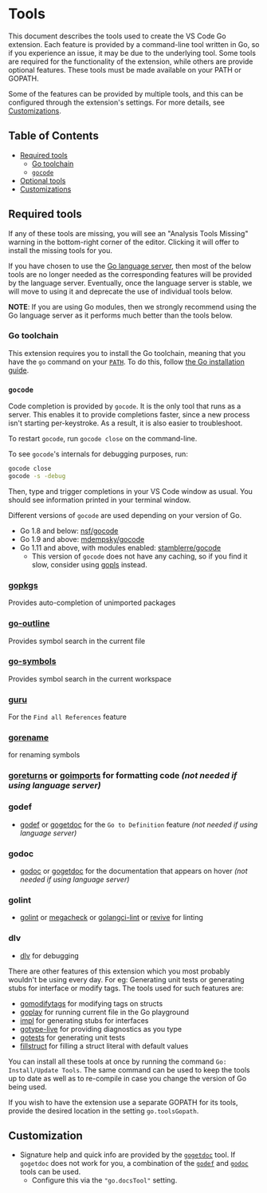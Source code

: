 # Tools

This document describes the tools used to create the VS Code Go extension. Each feature is provided by a command-line tool written in Go, so if you experience an issue, it may be due to the underlying tool. Some tools are required for the functionality of the extension, while others are provide optional features. These tools must be made available on your PATH or GOPATH.

Some of the features can be provided by multiple tools, and this can be configured through the extension's settings. For more details, see [Customizations](#customizations).

## Table of Contents

* [Required tools](#required-tools)
  * [Go toolchain](#go-toolchain)
  * [`gocode`](#gocode)
* [Optional tools](#optional-tools)
* [Customizations](#customizations)

## Required tools

If any of these tools are missing, you will see an "Analysis Tools Missing" warning in the bottom-right corner of the editor. Clicking it will offer to install the missing tools for you.

If you have chosen to use the [Go language server](https://github.com/microsoft/vscode-go#go-language-server), then most of the below tools are no longer needed as the corresponding features will be provided by the language server. Eventually, once the language server is stable, we will move to using it and deprecate the use of individual tools below.

**NOTE**: If you are using Go modules, then we strongly recommend using the Go language server as it performs much better than the tools below. 

### Go toolchain

This extension requires you to install the Go toolchain, meaning that you have the `go` command on your [`PATH`](https://en.wikipedia.org/wiki/PATH_(variable)). To do this, follow [the Go installation guide](https://golang.org/doc/install).

### `gocode`

Code completion is provided by `gocode`. It is the only tool that runs as a server. This enables it to provide completions faster, since a new process isn't starting per-keystroke. As a result, it is also easier to troubleshoot.

To restart `gocode`, run `gocode close` on the command-line.

To see `gocode`'s internals for debugging purposes, run:

```bash
gocode close
gocode -s -debug
```

Then, type and trigger completions in your VS Code window as usual. You should see information printed in your terminal window.

Different versions of `gocode` are used depending on your version of Go.

* Go 1.8 and below: [nsf/gocode](https://github.com/nsf/gocode)
* Go 1.9 and above: [mdempsky/gocode](https://github.com/mdempsky/gocode)
* Go 1.11 and above, with modules enabled: [stamblerre/gocode](https://github.com/stamblerre/gocode)
  * This version of `gocode` does not have any caching, so if you find it slow, consider using [gopls](gopls.md) instead.

### [gopkgs](https://github.com/uudashr/gopkgs)

Provides auto-completion of unimported packages

### [go-outline](https://github.com/ramya-rao-a/go-outline)

Provides symbol search in the current file

### [go-symbols](https://github.com/acroca/go-symbols)

Provides symbol search in the current workspace

### [guru](https://golang.org/x/tools/cmd/guru)

For the `Find all References` feature

### [gorename](https://golang.org/x/tools/cmd/gorename)

for renaming symbols

### [goreturns](https://github.com/sqs/goreturns) or [goimports](https://golang.org/x/tools/cmd/goimports) for formatting code _(not needed if using language server)_

### godef

- [godef](https://github.com/rogpeppe/godef) or [gogetdoc](https://github.com/zmb3/gogetdoc) for the `Go to Definition` feature _(not needed if using language server)_

### godoc

- [godoc](https://golang.org/x/tools/cmd/godoc) or [gogetdoc](https://github.com/zmb3/gogetdoc) for the documentation that appears on hover _(not needed if using language server)_

### golint

- [golint](https://golang.org/x/lint/golint) or [megacheck](https://honnef.co/go/tools/) or [golangci-lint](https://github.com/golangci/golangci-lint) or [revive](https://github.com/mgechev/revive) for linting

### dlv

- [dlv](https://github.com/derekparker/delve/tree/master/cmd/dlv) for debugging

There are other features of this extension which you most probably wouldn't be using every day. For eg: Generating unit tests or generating stubs for interface or modify tags. The tools used for such features are:

- [gomodifytags](https://github.com/fatih/gomodifytags) for modifying tags on structs
- [goplay](https://github.com/haya14busa/goplay/) for running current file in the Go playground
- [impl](https://github.com/josharian/impl) for generating stubs for interfaces
- [gotype-live](https://github.com/tylerb/gotype-live) for providing diagnostics as you type
- [gotests](https://github.com/cweill/gotests/) for generating unit tests
- [fillstruct](https://github.com/davidrjenni/reftools/tree/master/cmd/fillstruct) for filling a struct literal with default values

You can install all these tools at once by running the command `Go: Install/Update Tools`. The same command can be used to keep the tools up to date as well as to re-compile in case you change the version of Go being used.

If you wish to have the extension use a separate GOPATH for its tools, provide the desired location in the setting `go.toolsGopath`.

## Customization

* Signature help and quick info are provided by the [`gogetdoc`](tools.md#gogetdoc) tool. If `gogetdoc` does not work for you, a combination of the [`godef`](tools.md#godef) and [`godoc`](tools.md#godoc) tools can be used.
  * Configure this via the `"go.docsTool"` setting.